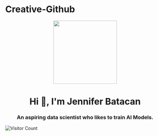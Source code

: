# Creative-Github

<p align="center">
  <img src="https://raw.githubusercontent.com/arduino/Arduino/main/doc/logo/arduino-logo.svg" width="200" style="display:block; margin:auto;">
</p>

<h1 align="center">Hi 👋, I'm Jennifer Batacan</h1>
<h3 align="center">An aspiring data scientist who likes to train AI Models.</h3>


![Visitor Count](https://komarev.com/ghpvc/?username=swift27-29&style=flat-square&color=green)
